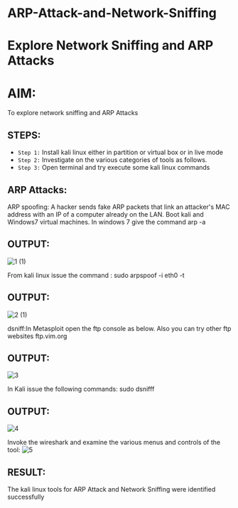 # ARP-Attack-and-Network-Sniffing
# Explore Network Sniffing and ARP Attacks

# AIM:

To explore network sniffing and ARP Attacks

## STEPS:

- `Step 1:` Install kali linux either in partition or virtual box or in live mode
- `Step 2:` Investigate on the various categories of tools as follows.
-  `Step 3:` Open terminal and try execute some kali linux commands

## ARP Attacks:  
ARP spoofing: A hacker sends fake ARP packets that link an attacker's MAC address with an IP of a computer already on the LAN. 
Boot kali and Windows7 virtual machines.
In windows 7 give the command arp -a
## OUTPUT:
![1 (1)](https://github.com/JAYAVARTHAN-P/ARP-Attack-and-Network-Sniffing/assets/121369281/17813182-76da-4fee-b66d-9399bfdad933)


From kali linux issue the command :
sudo arpspoof -i eth0 -t <target system> <gateway>
## OUTPUT:
![2 (1)](https://github.com/JAYAVARTHAN-P/ARP-Attack-and-Network-Sniffing/assets/121369281/62cce3b9-2360-4057-a1aa-9d84caeefe8c)


 dsniff:In Metasploit open the ftp console as below. Also you can try other ftp websites ftp.vim.org
## OUTPUT:
![3](https://github.com/JAYAVARTHAN-P/ARP-Attack-and-Network-Sniffing/assets/121369281/1d89a1a7-15b4-4138-b391-603d6b6b4126)


In Kali issue the following commands:
sudo dsnifff
## OUTPUT:
![4](https://github.com/JAYAVARTHAN-P/ARP-Attack-and-Network-Sniffing/assets/121369281/825f5c97-dd28-417a-8fce-13af64cd53ad)


Invoke the wireshark and examine the various menus  and controls of the tool:
![5](https://github.com/JAYAVARTHAN-P/ARP-Attack-and-Network-Sniffing/assets/121369281/97b5d83b-c9c6-4d4c-9ae2-29deb150069b)


## RESULT:
The kali linux tools for ARP Attack and Network Sniffing were identified successfully
